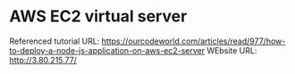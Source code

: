 # AWS EC2 virtual server
Referenced tutorial URL: https://ourcodeworld.com/articles/read/977/how-to-deploy-a-node-js-application-on-aws-ec2-server
WEbsite URL: http://3.80.215.77/
